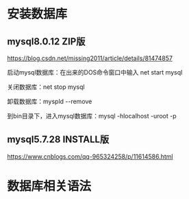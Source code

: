 # 安装数据库
## mysql8.0.12 ZIP版

https://blog.csdn.net/missing2011/article/details/81474857

启动mysql数据库：在出来的DOS命令窗口中输入 net start mysql

关闭数据库：net stop mysql

卸载数据库：myspld --remove

到bin目录下，进入mysql数据库：mysql -hlocalhost -uroot -p

## mysql5.7.28 INSTALL版

https://www.cnblogs.com/qq-965324258/p/11614586.html

# 数据库相关语法

